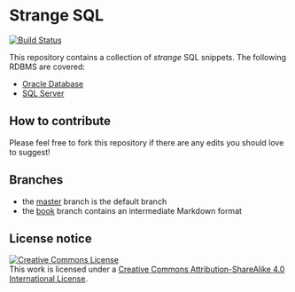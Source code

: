 # Strange SQL

[![Build Status](https://travis-ci.com/reale/strange-sql.svg?branch=master)](https://travis-ci.com/reale/strange-sql)

This repository contains a collection of *strange* SQL snippets. The following RDBMS are covered:

* [Oracle Database](https://github.com/reale/strange-sql/blob/book/manuscript/oracle.md)
* [SQL Server](https://github.com/reale/strange-sql/blob/book/manuscript/sqlserver.md)

## How to contribute

Please feel free to fork this repository if there are any edits you should love to suggest!

## Branches

* the [master](https://github.com/reale/strange-sql) branch is the default branch
* the [book](https://github.com/reale/strange-sql/tree/book) branch contains an intermediate Markdown format

## License notice

<a rel="license" href="http://creativecommons.org/licenses/by-sa/4.0/"><img alt="Creative Commons License" style="border-width:0" src="https://i.creativecommons.org/l/by-sa/4.0/88x31.png" /></a><br />This work is licensed under a <a rel="license" href="http://creativecommons.org/licenses/by-sa/4.0/">Creative Commons Attribution-ShareAlike 4.0 International License</a>.
